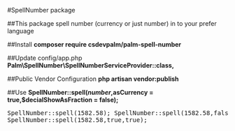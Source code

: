 #SpellNumber package

##This package spell number (currency or just number) in to your prefer language

##Install <b>composer require csdevpalm/palm-spell-number</b>

##Update config/app.php <b>Palm\SpellNumber\SpellNumberServiceProvider::class,</b>

##Public Vendor Configuration <b>php artisan vendor:publish</b>

##Use
    <b>SpellNumber::spell($number,$asCurrency = true,$decialShowAsFraction = false);</b>
    <pre>
        SpellNumber::spell(1582.58);
        SpellNumber::spell(1582.58,false);
        SpellNumber::spell(1582.58,true,true);
    </pre>

